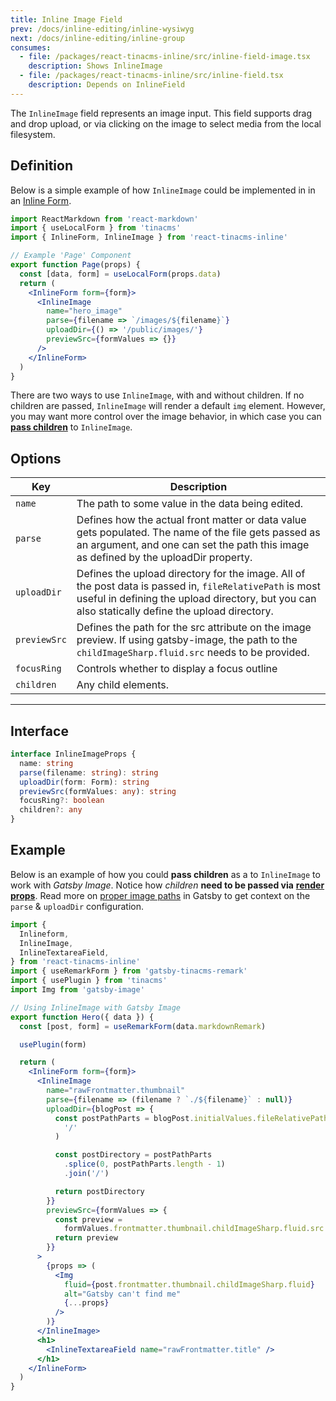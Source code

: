 ```yaml
---
title: Inline Image Field
prev: /docs/inline-editing/inline-wysiwyg
next: /docs/inline-editing/inline-group
consumes:
  - file: /packages/react-tinacms-inline/src/inline-field-image.tsx
    description: Shows InlineImage
  - file: /packages/react-tinacms-inline/src/inline-field.tsx
    description: Depends on InlineField
---
```


The `InlineImage` field represents an image input. This field supports drag and drop upload, or via clicking on the image to select media from the local filesystem.

## Definition

Below is a simple example of how `InlineImage` could be implemented in in an [Inline Form](/docs/inline-editing).

```jsx
import ReactMarkdown from 'react-markdown'
import { useLocalForm } from 'tinacms'
import { InlineForm, InlineImage } from 'react-tinacms-inline'

// Example 'Page' Component
export function Page(props) {
  const [data, form] = useLocalForm(props.data)
  return (
    <InlineForm form={form}>
      <InlineImage
        name="hero_image"
        parse={filename => `/images/${filename}`}
        uploadDir={() => '/public/images/'}
        previewSrc={formValues => {}}
      />
    </InlineForm>
  )
}
```

There are two ways to use `InlineImage`, with and without children. If no children are passed, `InlineImage` will render a default `img` element. However, you may want more control over the image behavior, in which case you can [**pass children**](/docs/inline-editing/inline-image#example) to `InlineImage`.

## Options

| Key          | Description                                                                                                                                                                                                 |
| ------------ | ----------------------------------------------------------------------------------------------------------------------------------------------------------------------------------------------------------- |
| `name`       | The path to some value in the data being edited.                                                                                                                                                            |
| `parse`      | Defines how the actual front matter or data value gets populated. The name of the file gets passed as an argument, and one can set the path this image as defined by the uploadDir property.                |
| `uploadDir`  | Defines the upload directory for the image. All of the post data is passed in, `fileRelativePath` is most useful in defining the upload directory, but you can also statically define the upload directory. |
| `previewSrc` | Defines the path for the src attribute on the image preview. If using gatsby-image, the path to the `childImageSharp.fluid.src` needs to be provided.                                                       |
| `focusRing`  | Controls whether to display a focus outline                                                                                                                                                                 |
| `children`   | Any child elements.                                                                                                                                                                                         |

---

## Interface

```typescript
interface InlineImageProps {
  name: string
  parse(filename: string): string
  uploadDir(form: Form): string
  previewSrc(formValues: any): string
  focusRing?: boolean
  children?: any
}
```

## Example

Below is an example of how you could **pass children** as a to `InlineImage` to work with _Gatsby Image_. Notice how _children_ **need to be passed via** [**render props**](https://reactjs.org/docs/render-props.html). Read more on [proper image paths](/docs/fields/image#proper-image-paths-in-gatsby) in Gatsby to get context on the `parse` & `uploadDir` configuration.

```jsx
import {
  Inlineform,
  InlineImage,
  InlineTextareaField,
} from 'react-tinacms-inline'
import { useRemarkForm } from 'gatsby-tinacms-remark'
import { usePlugin } from 'tinacms'
import Img from 'gatsby-image'

// Using InlineImage with Gatsby Image
export function Hero({ data }) {
  const [post, form] = useRemarkForm(data.markdownRemark)

  usePlugin(form)

  return (
    <InlineForm form={form}>
      <InlineImage
        name="rawFrontmatter.thumbnail"
        parse={filename => (filename ? `./${filename}` : null)}
        uploadDir={blogPost => {
          const postPathParts = blogPost.initialValues.fileRelativePath.split(
            '/'
          )

          const postDirectory = postPathParts
            .splice(0, postPathParts.length - 1)
            .join('/')

          return postDirectory
        }}
        previewSrc={formValues => {
          const preview =
            formValues.frontmatter.thumbnail.childImageSharp.fluid.src
          return preview
        }}
      >
        {props => (
          <Img
            fluid={post.frontmatter.thumbnail.childImageSharp.fluid}
            alt="Gatsby can't find me"
            {...props}
          />
        )}
      </InlineImage>
      <h1>
        <InlineTextareaField name="rawFrontmatter.title" />
      </h1>
    </InlineForm>
  )
}
```

<!-- TODO: no way to edit alt text? implement and make example-->
